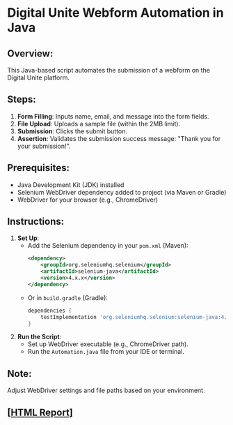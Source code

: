 # Digital Unite Webform Automation in Java

## Overview:
This Java-based script automates the submission of a webform on the Digital Unite platform.

## Steps:
1. **Form Filling**: Inputs name, email, and message into the form fields.
2. **File Upload**: Uploads a sample file (within the 2MB limit).
3. **Submission**: Clicks the submit button.
4. **Assertion**: Validates the submission success message: "Thank you for your submission!".

## Prerequisites:
- Java Development Kit (JDK) installed
- Selenium WebDriver dependency added to project (via Maven or Gradle)
- WebDriver for your browser (e.g., ChromeDriver)

## Instructions:
1. **Set Up**:
    - Add the Selenium dependency in your `pom.xml` (Maven):
      ```xml
      <dependency>
          <groupId>org.seleniumhq.selenium</groupId>
          <artifactId>selenium-java</artifactId>
          <version>4.x.x</version>
      </dependency>
      ```
    - Or in `build.gradle` (Gradle):
      ```groovy
      dependencies {
          testImplementation 'org.seleniumhq.selenium:selenium-java:4.x.x'
      }
      ```
2. **Run the Script**:
   - Set up WebDriver executable (e.g., ChromeDriver path).
   - Run the `Automation.java` file from your IDE or terminal.

## Note:
Adjust WebDriver settings and file paths based on your environment.

## [[HTML Report](https://drive.google.com/file/d/1UEL0MUma1shtgpP7XRY5_uZC6fkPvHtW/view?usp=drive_link)]
